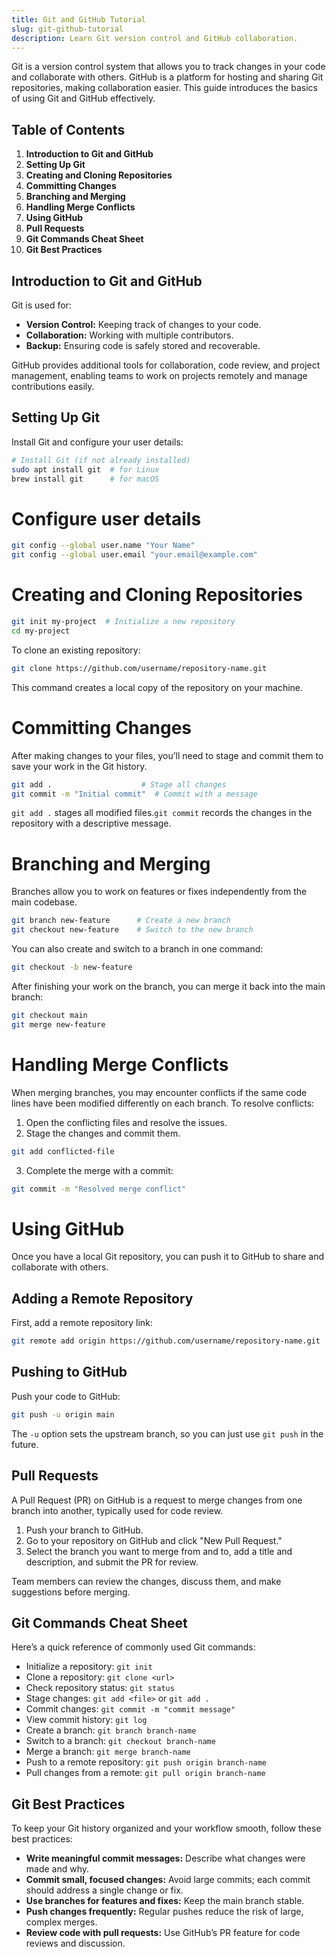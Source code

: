 ```yaml
---
title: Git and GitHub Tutorial
slug: git-github-tutorial
description: Learn Git version control and GitHub collaboration.
---
```


Git is a version control system that allows you to track changes in your code and collaborate with others. GitHub is a platform for hosting and sharing Git repositories, making collaboration easier. This guide introduces the basics of using Git and GitHub effectively.

## Table of Contents

1. **Introduction to Git and GitHub**
2. **Setting Up Git**
3. **Creating and Cloning Repositories**
4. **Committing Changes**
5. **Branching and Merging**
6. **Handling Merge Conflicts**
7. **Using GitHub**
8. **Pull Requests**
9. **Git Commands Cheat Sheet**
10. **Git Best Practices**

## Introduction to Git and GitHub

Git is used for:

- **Version Control:** Keeping track of changes to your code.
- **Collaboration:** Working with multiple contributors.
- **Backup:** Ensuring code is safely stored and recoverable.

GitHub provides additional tools for collaboration, code review, and project management, enabling teams to work on projects remotely and manage contributions easily.

## Setting Up Git

Install Git and configure your user details:

```bash
# Install Git (if not already installed)
sudo apt install git  # for Linux
brew install git      # for macOS
```

# Configure user details

```bash
git config --global user.name "Your Name"
git config --global user.email "your.email@example.com"
```

# Creating and Cloning Repositories
```bash
git init my-project  # Initialize a new repository
cd my-project
```
To clone an existing repository:
```bash
git clone https://github.com/username/repository-name.git
```

This command creates a local copy of the repository on your machine.

# Committing Changes
After making changes to your files, you’ll need to stage and commit them to save your work in the Git history.

```bash
git add .                    # Stage all changes
git commit -m "Initial commit"  # Commit with a message
```

`git add .` stages all modified files.`git commit` records the changes in the repository with a descriptive message.

# Branching and Merging
Branches allow you to work on features or fixes independently from the main codebase.

```bash
git branch new-feature      # Create a new branch
git checkout new-feature    # Switch to the new branch
```

You can also create and switch to a branch in one command:
```bash
git checkout -b new-feature
```

After finishing your work on the branch, you can merge it back into the main branch:

```bash
git checkout main
git merge new-feature
```

# Handling Merge Conflicts
When merging branches, you may encounter conflicts if the same code lines have been modified differently on each branch. To resolve conflicts:

1. Open the conflicting files and resolve the issues.
2. Stage the changes and commit them.

```bash
git add conflicted-file
```

3. Complete the merge with a commit:
```bash
git commit -m "Resolved merge conflict"
```

# Using GitHub
Once you have a local Git repository, you can push it to GitHub to share and collaborate with others.

## Adding a Remote Repository
First, add a remote repository link:

```bash
git remote add origin https://github.com/username/repository-name.git
```

## Pushing to GitHub
Push your code to GitHub:

```bash
git push -u origin main
```
The `-u` option sets the upstream branch, so you can just use `git push` in the future.

## Pull Requests

A Pull Request (PR) on GitHub is a request to merge changes from one branch into another, typically used for code review.

1. Push your branch to GitHub.
2. Go to your repository on GitHub and click "New Pull Request."
3. Select the branch you want to merge from and to, add a title and description, and submit the PR for review.

Team members can review the changes, discuss them, and make suggestions before merging.

## Git Commands Cheat Sheet

Here’s a quick reference of commonly used Git commands:

- Initialize a repository: `git init`
- Clone a repository: `git clone <url>`
- Check repository status: `git status`
- Stage changes: `git add <file>` or `git add .`
- Commit changes: `git commit -m "commit message"`
- View commit history: `git log`
- Create a branch: `git branch branch-name`
- Switch to a branch: `git checkout branch-name`
- Merge a branch: `git merge branch-name`
- Push to a remote repository: `git push origin branch-name`
- Pull changes from a remote: `git pull origin branch-name`

## Git Best Practices

To keep your Git history organized and your workflow smooth, follow these best practices:

- **Write meaningful commit messages:** Describe what changes were made and why.
- **Commit small, focused changes:** Avoid large commits; each commit should address a single change or fix.
- **Use branches for features and fixes:** Keep the main branch stable.
- **Push changes frequently:** Regular pushes reduce the risk of large, complex merges.
- **Review code with pull requests:** Use GitHub’s PR feature for code reviews and discussion.
